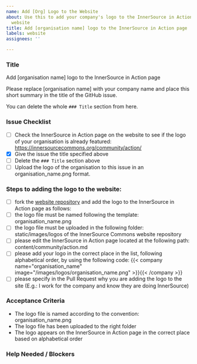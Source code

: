 ```yaml
---
name: Add [Org] Logo to the Website
about: Use this to add your company's logo to the InnerSource in Action page on the
  website
title: Add [organisation name] logo to the InnerSource in Action page
labels: website
assignees: ''

---
```


<!--
README:
The template below provides the format for how to create an issue around adding a new logo to the website. 

Please ensure to carry out the 3 steps outlined in the '### Issue Checklist'. 

You do not need to change anything else in the following 2 sections (### Steps to adding the logo to the website and ### Acceptance criteria).

If you are familiar with GitHub and are confident in performing the steps below, please assign the issue to yourself and carry out the work. 
Alternatively, you can complete the help needed section at the bottom and just create the issue. 
Someone else will pick it up and add the logo to the website.

-->

### Title

Add [organisation name] logo to the InnerSource in Action page

Please replace [organisation name] with your company name and place this short summary in the title of the GitHub issue.

You can delete the whole `### Title` section from here.

### Issue Checklist 

- [ ] Check the InnerSource in Action page on the website to see if the logo of your organisation is already featured: https://innersourcecommons.org/community/action/
- [x] Give the issue the title specified above
- [ ] Delete the `### Title` section above
- [ ] Upload the logo of the organisation to this issue in an organisation_name.png format.

### Steps to adding the logo to the website:

- [ ] fork the [website repository](https://github.com/InnerSourceCommons/innersourcecommons.org) and add the logo to the InnerSource in Action page as follows:
- [ ] the logo file must be named following the template: organisation_name.png
- [ ] the logo file must be uploaded in the following folder: static/images/logos of the InnerSource Commons website repository
- [ ] please edit the InnerSource in Action page located at the following path: content/community/action.md
- [ ] please add your logo in the correct place in the list, following alphabetical order, by using the following code:
{{< company name="organisation_name" image="/images/logos/organisation_name.png" >}}{{< /company >}}
- [ ] please specify in the Pull Request why you are adding the logo to the site (E.g.: I work for the company and know they are doing InnerSource)

### Acceptance Criteria

- The logo file is named according to the convention: organisation_name.png
- The logo file has been uploaded to the right folder
- The logo appears on the InnerSource in Action page in the correct place based on alphabetical order

### Help Needed / Blockers
